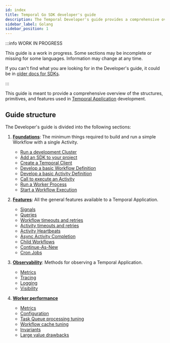 ```yaml
---
id: index
title: Temporal Go SDK developer's guide
description: The Temporal Developer's guide provides a comprehensive overview of the structures, primitives, and features used in Temporal Application development.
sidebar_label: Golang
sidebar_position: 1
---
```


:::info WORK IN PROGRESS

This guide is a work in progress.
Some sections may be incomplete or missing for some languages.
Information may change at any time.

If you can't find what you are looking for in the Developer's guide, it could be in [older docs for SDKs](https://legacy-documentation-sdks.temporal.io/).

:::

This guide is meant to provide a comprehensive overview of the structures, primitives, and features used in [Temporal Application](/temporal#temporal-application) development.

## Guide structure

The Developer's guide is divided into the following sections:

1. [**Foundations**](/dev-guide/golang/foundations): The minimum things required to build and run a simple Workflow with a single Activity.

   - [Run a development Cluster](/dev-guide/golang/foundations#run-a-dev-cluster)
   - [Add an SDK to your project](/dev-guide/golang/foundations#add-your-sdk)
   - [Create a Temporal Client](/dev-guide/golang/foundations#connect-to-a-cluster)
   - [Develop a basic Workflow Definition](/dev-guide/golang/foundations#develop-workflows)
   - [Develop a basic Activity Definition](/dev-guide/golang/foundations#develop-activities)
   - [Call to execute an Activity](/dev-guide/golang/foundations#activity-execution)
   - [Run a Worker Process](/dev-guide/golang/foundations#run-worker-processes)
   - [Start a Workflow Execution](/dev-guide/golang/foundations#start-workflow-execution)

2. [**Features**](/dev-guide/golang/features): All the general features available to a Temporal Application.

   - [Signals](/dev-guide/golang/features#signals)
   - [Queries](/dev-guide/golang/features#queries)
   - [Workflow timeouts and retries](/dev-guide/golang/features#workflow-timeouts)
   - [Activity timeouts and retries](/dev-guide/golang/features#activity-timeouts)
   - [Activity Heartbeats](/dev-guide/golang/features#activity-heartbeats)
   - [Async Activity Completion](/dev-guide/golang/features#asynchronous-activity-completion)
   - [Child Workflows](/dev-guide/golang/features#child-workflows)
   - [Continue-As-New](/dev-guide/golang/features#continue-as-new)
   - [Cron Jobs](/dev-guide/golang/features#temporal-cron-jobs)

3. [**Observability**](/dev-guide/golang/observability): Methods for observing a Temporal Application.

   - [Metrics](/dev-guide/golang/observability#metrics)
   - [Tracing](/dev-guide/golang/observability#tracing)
   - [Logging](/dev-guide/golang/observability#logging)
   - [Visibility](/dev-guide/golang/observability#visibility)

4. [**Worker performance**](/dev-guide/worker-performance)

   - [Metrics](/dev-guide/worker-performance#metrics)
   - [Configuration](/dev-guide/worker-performance#configuration)
   - [Task Queue processing tuning](/dev-guide/worker-performance#task-queues-processing-tuning)
   - [Workflow cache tuning](/dev-guide/worker-performance#workflow-cache-tuning)
   - [Invariants](/dev-guide/worker-performance#invariants)
   - [Large value drawbacks](/dev-guide/worker-performance#drawbacks-of-putting-just-large-values-everywhere)
